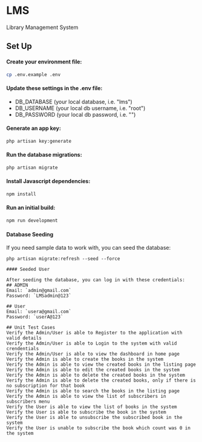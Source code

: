 # LMS
Library Management System
## Set Up
#### Create your environment file:

```bash
cp .env.example .env
```
#### Update these settings in the .env file:

-   DB_DATABASE (your local database, i.e. "lms")
-   DB_USERNAME (your local db username, i.e. "root")
-   DB_PASSWORD (your local db password, i.e. "")

#### Generate an app key:

```bash
php artisan key:generate
```

#### Run the database migrations:

```bash
php artisan migrate
```

#### Install Javascript dependencies:

```bash
npm install
```

#### Run an initial build:

```bash
npm run development
```

#### Database Seeding

If you need sample data to work with, you can seed the database:

```
php artisan migrate:refresh --seed --force

#### Seeded User

After seeding the database, you can log in with these credentials:
## ADMIN
Email: `admin@gmail.com`
Password: `LMSadmin@123`

## User
Email: `usera@gmail.com`
Password: `userA@123`

## Unit Test Cases
Verify the Admin/User is able to Register to the application with valid details
Verify the Admin/User is able to Login to the system with valid crendentials
Verify the Admin/User is able to view the dashboard in home page
Verify the Admin is able to create the books in the system
Verify the Admin is able to view the created books in the listing page
Verify the Admin is able to edit the created books in the system
Verify the Admin is able to delete the created books in the system
Verify the Admin is able to delete the created books, only if there is no subscription for that book
Verify the Admin is able to search the books in the listing page
Verify the Admin is able to view the list of subscribers in subscribers menu
Verify the User is able to view the list of books in the system
Verify the User is able to subscribe the book in the system
Verify the User is able to unsubscribe the subscribed book in the system
Verify the User is unable to subscribe the book which count was 0 in the system
